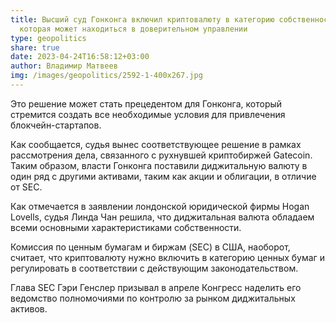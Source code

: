 ```yaml
---
title: Высший суд Гонконга включил криптовалюту в категорию собственности,
  которая может находиться в доверительном управлении
type: geopolitics
share: true
date: 2023-04-24T16:58:12+03:00
author: Владимир Матвеев
img: /images/geopolitics/2592-1-400x267.jpg
---
```

Это решение может стать прецедентом для Гонконга, который стремится создать все необходимые условия для привлечения блокчейн-стартапов.



Как сообщается, судья вынес соответствующее решение в рамках рассмотрения дела, связанного с рухнувшей криптобиржей Gatecoin. Таким образом, власти Гонконга поставили диджитальную валюту в один ряд с другими активами, таким как акции и облигации, в отличие от SEC.



Как отмечается в заявлении лондонской юридической фирмы Hogan Lovells, судья Линда Чан решила, что диджитальная валюта обладаем всеми основными характеристиками собственности.



Комиссия по ценным бумагам и биржам (SEC) в США, наоборот, считает, что криптовалюту нужно включить в категорию ценных бумаг и регулировать в соответствии с действующим законодательством.



Глава SEC Гэри Генслер призывал в апреле Конгресс наделить его ведомство полномочиями по контролю за рынком диджитальных активов.